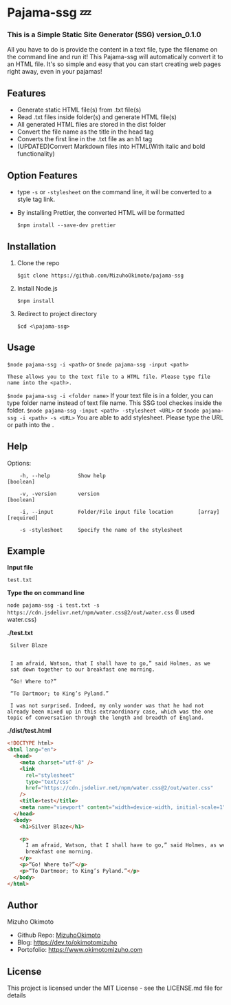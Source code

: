 # Pajama-ssg :zzz:

### This is a Simple Static Site Generator (SSG) version_0.1.0

All you have to do is provide the content in a text file, type the filename on the command line and run it! This Pajama-ssg will automatically convert it to an HTML file. It's so simple and easy that you can start creating web pages right away, even in your pajamas!

## Features

- Generate static HTML file(s) from .txt file(s)
- Read .txt files inside folder(s) and generate HTML file(s)
- All generated HTML files are stored in the dist folder
- Convert the file name as the title in the head tag
- Converts the first line in the .txt file as an h1 tag
- (UPDATED)Convert Markdown files into HTML(With italic and bold functionality)

## Option Features

- type `-s` or `-stylesheet` on the command line, it will be converted to a style tag link.
- By installing Prettier, the converted HTML will be formatted

  `$npm install --save-dev prettier`

## Installation

1. Clone the repo

   `$git clone https://github.com/MizuhoOkimoto/pajama-ssg`

2. Install Node.js

   `$npm install`

3. Redirect to project directory

   `$cd <\pajama-ssg>`

## Usage

`$node pajama-ssg -i <path>` or `$node pajama-ssg -input <path>`

    These allows you to the text file to a HTML file. Please type file name into the <path>.

`$node pajama-ssg -i <folder name>`
If your text file is in a folder, you can type folder name instead of text file name.
This SSG tool checkes inside the folder.
`$node pajama-ssg -input <path> -stylesheet <URL>` or `$node pajama-ssg -i <path> -s <URL>`
You are able to add stylesheet. Please type the URL or path into the <URL>.

## Help

Options:

```
    -h, --help         Show help                              [boolean]

    -v, -version       version                                [boolean]

    -i, --input        Folder/File input file location        [array] [required]

    -s -stylesheet     Specify the name of the stylesheet

```

## Example

**Input file**

`test.txt`

**Type the on command line**

`node pajama-ssg -i test.txt -s https://cdn.jsdelivr.net/npm/water.css@2/out/water.css`
(I used water.css)

**./test.txt**

```
 Silver Blaze


 I am afraid, Watson, that I shall have to go,” said Holmes, as we
 sat down together to our breakfast one morning.

 “Go! Where to?”

 “To Dartmoor; to King’s Pyland.”

 I was not surprised. Indeed, my only wonder was that he had not already been mixed up in this extraordinary case, which was the one topic of conversation through the length and breadth of England.

```

**./dist/test.html**

```html
<!DOCTYPE html>
<html lang="en">
  <head>
    <meta charset="utf-8" />
    <link
      rel="stylesheet"
      type="text/css"
      href="https://cdn.jsdelivr.net/npm/water.css@2/out/water.css"
    />
    <title>test</title>
    <meta name="viewport" content="width=device-width, initial-scale=1" />
  </head>
  <body>
    <h1>Silver Blaze</h1>

    <p>
      I am afraid, Watson, that I shall have to go,” said Holmes, as we sat down together to our
      breakfast one morning.
    </p>
    <p>“Go! Where to?”</p>
    <p>“To Dartmoor; to King’s Pyland.”</p>
  </body>
</html>
```

## Author

Mizuho Okimoto

- Github Repo: [MizuhoOkimoto](https://github.com/MizuhoOkimoto)
- Blog: https://dev.to/okimotomizuho
- Portofolio: https://www.okimotomizuho.com

## License

This project is licensed under the MIT License - see the LICENSE.md file for details
